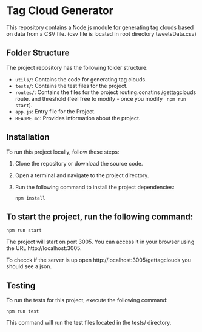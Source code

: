 # Tag Cloud Generator

This repository contains a Node.js module for generating tag clouds based on data from a CSV file. (csv file is located in root directory tweetsData.csv)

## Folder Structure

The project repository has the following folder structure:

- `utils/`: Contains the code for generating tag clouds.
- `tests/`: Contains the test files for the project.
- `routes/`: Contains the files for the project routing.conatins /gettagclouds route. and threshold (feel free to modify - once you modify ``` npm run start```).
- `app.js`: Entry file for the Project.
- `README.md`: Provides information about the project.

## Installation

To run this project locally, follow these steps:

1. Clone the repository or download the source code.
2. Open a terminal and navigate to the project directory.
3. Run the following command to install the project dependencies:

   ```npm install```

## To start the project, run the following command:
```npm run start```

The project will start on port 3005. You can access it in your browser using the URL http://localhost:3005.

To checck if the server is up open http://localhost:3005/gettagclouds you should see a json.

## Testing
To run the tests for this project, execute the following command:

```npm run test```

This command will run the test files located in the tests/ directory.


